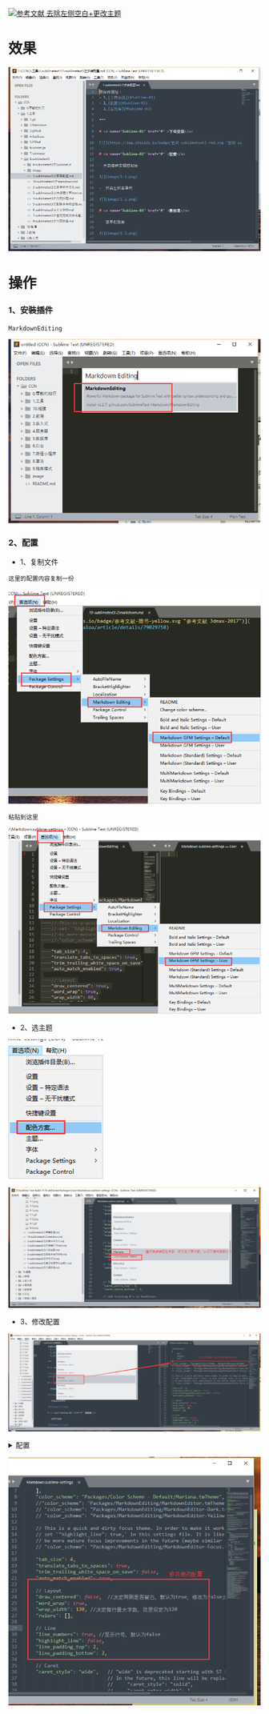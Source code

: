 [![](https://img.shields.io/badge/参考文献-去除左侧空白+更改主题-yellow.svg "参考文献 去除左侧空白+更改主题")](https://blog.csdn.net/galoa/article/details/79029758)

# 效果

![](image/10-1.png)

# 操作

### 1、安裝插件
`
MarkdownEditing
`

![](image/10-2.png)

### 2、配置

- 1、复制文件

`这里的配置内容复制一份`

![](image/10-3.png)

`粘贴到这里`

![](image/10-4.png)

- 2、选主题

![](image/10-5.png)

![](image/10-6.png)

- 3、修改配置

![](image/10-7.png)

<details>
<summary>配置</summary>

```json
    "color_scheme": "Packages/Color Scheme - Default/Mariana.tmTheme",
    // Layout
    "draw_centered": false,  //决定两侧是否留白，默认为true，修改为false去除左侧空白
    "word_wrap": true,
    "wrap_width": 120, //决定每行最大字数，这里设定为120
    "rulers": [],


    // Line
    "line_numbers": true, //显示行号，默认为false
    "highlight_line": false,
    "line_padding_top": 2,
    "line_padding_bottom": 2,
```

</details>

![](image/10-8.png)
